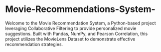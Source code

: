 # Movie-Recommendations-System-
Welcome to the Movie Recommendation System, a Python-based project leveraging Collaborative Filtering to provide personalized movie suggestions. Built with Pandas, NumPy, and Pearson Correlation, this project utilizes the MovieLens Dataset to demonstrate effective recommendation strategies.
